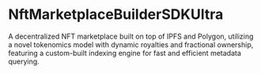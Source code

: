 # NftMarketplaceBuilderSDKUltra
A decentralized NFT marketplace built on top of IPFS and Polygon, utilizing a novel tokenomics model with dynamic royalties and fractional ownership, featuring a custom-built indexing engine for fast and efficient metadata querying.
